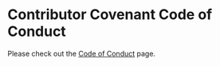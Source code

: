 # Contributor Covenant Code of Conduct

Please check out the [Code of Conduct](/Documentation/contributing/code_of_conduct.md) page.

